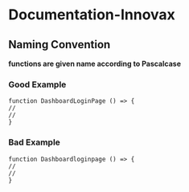 # Documentation-Innovax
## Naming Convention
**functions are given name according to Pascalcase**
### Good Example
```
function DashboardLoginPage () => {
//
//
}
```

### Bad Example
```
function Dashboardloginpage () => {
//
//
}

```
